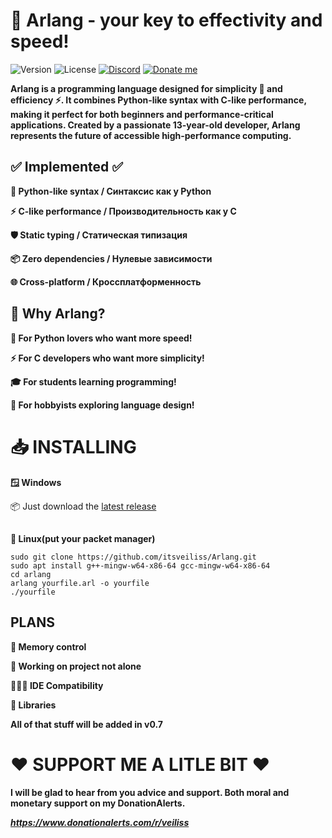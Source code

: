 # 🚀 Arlang - your key to effectivity and speed!


![Version](https://img.shields.io/badge/Version-0.5--beta-blue)
![License](https://img.shields.io/badge/License-MIT-green)
[![Discord](https://img.shields.io/badge/Discord-%235865F2.svg?&logo=discord&logoColor=white)](https://discord.gg/nG9E5uS87N) 
[![Donate me](https://img.shields.io/badge/Buy%20Me%20a%20Coffee-ffdd00?&logo=buy-me-a-coffee&logoColor=black)](https://www.donationalerts.com/r/veiliss)

**Arlang is a programming language designed for simplicity 🐍 and efficiency ⚡. It combines Python-like syntax with C-like performance, making it perfect for both beginners and performance-critical applications. Created by a passionate 13-year-old developer, Arlang represents the future of accessible high-performance computing.**

## ✅ Implemented ✅

   **🐍 Python-like syntax / Синтаксис как у Python**

   **⚡ C-like performance / Производительность как у C**

   **🛡️ Static typing / Статическая типизация**

  **📦 Zero dependencies / Нулевые зависимости**

  **🌐 Cross-platform / Кроссплатформенность**

## 🎯 Why Arlang?

**🐍 For Python lovers who want more speed!**

**⚡ For C developers who want more simplicity!**

**🎓 For students learning programming!**

**🚀 For hobbyists exploring language design!**

# 📥 INSTALLING

**🪟 Windows**

📦 Just download the [latest release](https://github.com/itsveiliss/Arlang/releases/tag/arlang)

##
**🐧 Linux(put your packet manager)**

```
sudo git clone https://github.com/itsveiliss/Arlang.git
sudo apt install g++-mingw-w64-x86-64 gcc-mingw-w64-x86-64
cd arlang
arlang yourfile.arl -o yourfile
./yourfile
```

## PLANS

**💾 Memory control**

**🤗 Working on project not alone**

**👨🏻‍💻 IDE Сompatibility**

**📖 Libraries**

**All of that stuff will be added in v0.7**

# ❤️ SUPPORT ME A LITLE BIT ❤️
**I will be glad to hear from you advice and support. Both moral and monetary support on my 
DonationAlerts.**

***https://www.donationalerts.com/r/veiliss***
